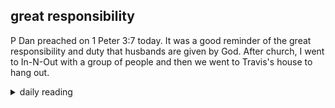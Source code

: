 ## great responsibility

P Dan preached on 1 Peter 3:7 today. It was a good reminder of the great responsibility and duty that husbands are given by God. After church, I went to In-N-Out with a group of people and then we went to Travis's house to hang out.

<details markdown="1">
<summary>daily reading</summary>

| {{ page.date | date: "%B %-d, %Y" }} |
| :-------------: |
| [2 Sam. 10; 2 Cor. 3; Ezek. 17; Ps. 60–61]({% link _Bible/Bible-year-1.md %}) |
| [BC 26; HC 86-91; CD III/IV: Rej. 4-6]({% link _three_forms/three-forms-month-2.md %}) |
| [The Chalcedonian Definition](https://thewestminsterstandard.org/the-chalcedonian-creed/) |

</details>